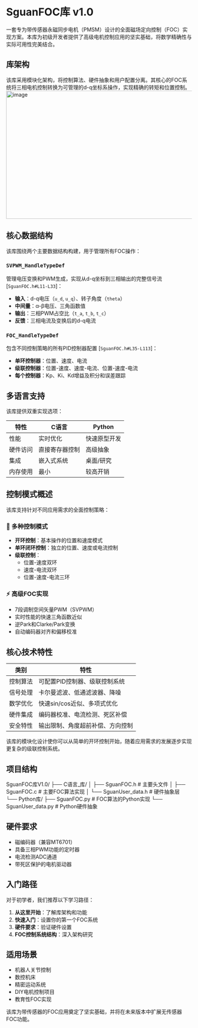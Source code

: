 # SguanFOC库 v1.0

一套专为带传感器永磁同步电机（PMSM）设计的全面磁场定向控制（FOC）实现方案。本库为初级开发者提供了高级电机控制应用的坚实基础，将数学精确性与实际可用性完美结合。

## 库架构

该库采用模块化架构，将控制算法、硬件抽象和用户配置分离。其核心的FOC系统将三相电机控制转换为可管理的d-q坐标系操作，实现精确的转矩和位置控制。<img width="1058" height="348" alt="image" src="https://github.com/user-attachments/assets/35c96b1b-91c8-4c1e-9759-0e731e34ef33" />


## 核心数据结构

该库围绕两个主要数据结构构建，用于管理所有FOC操作：

### `SVPWM_HandleTypeDef`
管理电压变换和PWM生成，实现从d-q坐标到三相输出的完整信号流 [`SguanFOC.h#L11-L33`]：

- **输入**：d-q电压（`u_d`, `u_q`）、转子角度（`theta`）
- **中间量**：α-β电压、三角函数值
- **输出**：三相PWM占空比（`t_a`, `t_b`, `t_c`）
- **反馈**：三相电流及变换后的d-q电流

### `FOC_HandleTypeDef`
包含不同控制策略的所有PID控制器配置 [`SguanFOC.h#L35-L113`]：

- **单环控制器**：位置、速度、电流
- **级联控制器**：位置-速度、速度-电流、位置-速度-电流
- **每个控制器**：Kp、Ki、Kd增益及积分和误差跟踪

## 多语言支持

该库提供双重实现选项：

| 特性 | C语言 | Python |
|------|-------|--------|
| 性能 | 实时优化 | 快速原型开发 |
| 硬件访问 | 直接寄存器控制 | 高级抽象 |
| 集成 | 嵌入式系统 | 桌面/研究 |
| 内存使用 | 最小 | 较高开销 |

## 控制模式概述

该库支持针对不同应用需求的全面控制策略：

### 🎯 多种控制模式
- **开环控制**：基本操作的位置和速度模式
- **单环闭环控制**：独立的位置、速度或电流控制
- **级联控制**：
  - 位置-速度双环
  - 速度-电流双环
  - 位置-速度-电流三环

### ⚡ 高级FOC实现
- 7段调制空间矢量PWM（SVPWM）
- 实时性能的快速三角函数近似
- 逆Park和Clarke/Park变换
- 自动编码器对齐和偏移校准

## 核心技术特性

| 类别 | 特性 |
|------|------|
| 控制算法 | 可配置PID控制器、级联控制系统 |
| 信号处理 | 卡尔曼滤波、低通滤波器、降噪 |
| 数学优化 | 快速sin/cos近似、多项式优化 |
| 硬件集成 | 编码器校准、电流检测、死区补偿 |
| 安全特性 | 输出限制、角度超前补偿、方向控制 |

该库的模块化设计使你可以从简单的开环控制开始，随着应用需求的发展逐步实现更复杂的级联控制系统。

## 项目结构

SguanFOC库V1.0/
├── C语言_库/
│ ├── SguanFOC.h # 主要头文件
│ ├── SguanFOC.c # 主要FOC算法实现
│ └── SguanUser_data.h # 硬件抽象层
└── Python库/
├── SguanFOC.py # FOC算法的Python实现
└── SguanUser_data.py # Python硬件抽象

## 硬件要求

- 磁编码器（兼容MT6701）
- 具备三相PWM功能的定时器
- 电流检测ADC通道
- 带死区保护的电机驱动器

## 入门路径

对于初学者，我们推荐以下学习路径：

1. **从这里开始**：了解库架构和功能
2. **快速入门**：设置你的第一个FOC系统
3. **硬件要求**：验证硬件设置
4. **FOC控制系统结构**：深入架构研究

## 适用场景

- 机器人关节控制
- 数控机床
- 精密运动系统
- DIY电机控制项目
- 教育性FOC实现

该库为带传感器的FOC应用奠定了坚实基础，并将在未来版本中扩展无传感器FOC功能。
